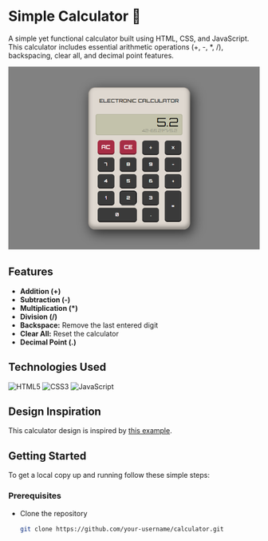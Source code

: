 # Simple Calculator 🧮

A simple yet functional calculator built using HTML, CSS, and JavaScript. This calculator includes essential arithmetic operations (+, -, *, /), backspacing, clear all, and decimal point features.

![Calculator Screenshot](images/first.png)

## Features

- **Addition (+)**
- **Subtraction (-)**
- **Multiplication (*)**
- **Division (/)**
- **Backspace:** Remove the last entered digit
- **Clear All:** Reset the calculator
- **Decimal Point (.)**

## Technologies Used

![HTML5](https://img.shields.io/badge/HTML5-E34F26?style=for-the-badge&logo=html5&logoColor=white)
![CSS3](https://img.shields.io/badge/CSS3-1572B6?style=for-the-badge&logo=css3&logoColor=white)
![JavaScript](https://img.shields.io/badge/JavaScript-F7DF1E?style=for-the-badge&logo=javascript&logoColor=black)

## Design Inspiration

This calculator design is inspired by [this example](https://codepen.io/freeCodeCamp/full/MeQyjB).

## Getting Started

To get a local copy up and running follow these simple steps:

### Prerequisites

- Clone the repository
  ```bash
  git clone https://github.com/your-username/calculator.git
